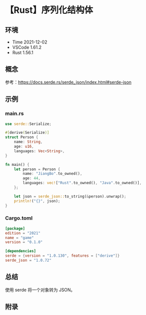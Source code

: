 # 【Rust】序列化结构体

## 环境

- Time 2021-12-02
- VSCode 1.61.2
- Rust 1.56.1

## 概念

参考：<https://docs.serde.rs/serde_json/index.html#serde-json>  

## 示例

### main.rs

```rust
use serde::Serialize;

#[derive(Serialize)]
struct Person {
    name: String,
    age: u16,
    languages: Vec<String>,
}

fn main() {
    let person = Person {
        name: "JiangBo".to_owned(),
        age: 44,
        languages: vec!["Rust".to_owned(), "Java".to_owned()],
    };

    let json = serde_json::to_string(&person).unwrap();
    println!("{}", json);
}
```

### Cargo.toml

```toml
[package]
edition = "2021"
name = "game"
version = "0.1.0"

[dependencies]
serde = {version = "1.0.130", features = ["derive"]}
serde_json = "1.0.72"
```

## 总结

使用 serde 将一个对象转为 JSON。

## 附录

